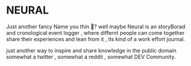 # NEURAL
Just another fancy Name you thin 🤔? well maybe 
Neural is an storyBorad and cronological event logger , where differnt people can come together 
share their experiences and lean from it , its kind of a work effort journal.

just another way to inspire and share knowledge in the public domain 
somewhat a twitter , somewhat a reddit , somewhat DEV Community.
